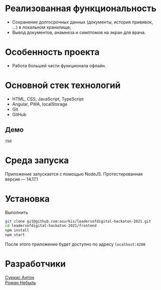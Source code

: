 # Реализованная функциональность
- Сохранение долгосрочных данных (документы, история прививок, ...) в локальном хранилище;
- Вывод документов, анамнеза и симптомов на экран для врача.

# Особенность проекта
- Работа большей части функционала офлайн.

# Основной стек технологий
- HTML, CSS, JavaScript, TypeScript
- Angular, PWA, localStorage
- Git
- GitHub

## Демо
`tbd`

# Среда запуска
Приложение запускается с помощью NodeJS.
Протестированная версия &mdash; 14.17.1

# Установка
Выполнить
```bash
git clone git@github.com:asurkis/leadersofdigital-hackaton-2021.git
cd leadersofdigital-hackaton-2021/frontend
npm install
npm start
```
После этого приложение будет доступно по адресу `localhost:4200`

# Разработчики
[Суркис Антон](https://github.com/asurkis)<br>
[Роман Небыль](https://github.com/roman-nebel)
